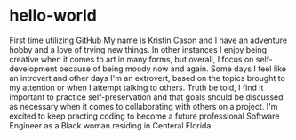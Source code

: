 # hello-world
First time utilizing GitHub
 My name is Kristin Cason and I have an adventure hobby and a love of trying new things. In other instances I enjoy being creative when it comes to art in many forms, but overall, I focus on self-development because of being moody now and again. Some days I feel like an introvert and other days I'm an extrovert, based on the topics brought to my attention or when I attempt talking to others. Truth be told, I find it important to practice self-preservation and that goals should be discussed as necessary when it comes to collaborating with others on a project. I'm excited to keep practing coding to become a future professional Software Engineer as a Black woman residing in Centeral Florida. 
